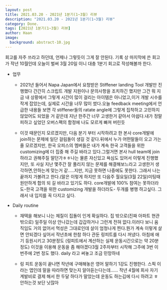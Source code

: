 ```yaml
---
layout: post
title: 2021.03.20 - 2021년 1분기(1~3월) 리뷰
description: "2021.03.20 - 2021년 1분기(1~3월) 리뷰" 
category: Done.
tags: [2021년 1분기(1~3월) 리뷰]
author: Haan
image:
  background: abstract-10.jpg
---
```




회고를 자주 쓰라고 하던데, 언제나 그렇듯이 그게 잘 안된다.
기록 상 마지막에 쓴 회고가 작년 10월인데 오늘이 벌써 3월 20일 이니 대충 1분기 회고로 작성해볼까 한다.

* 업무
    * 2021년 들어서 Napa Japan에서 요청받은 Stiffener landing Tool 개발만 진행했다 간간히 스크립트 개발 지원이나 문의사항을 조치하긴 했지만 그건 뭐 지금 내 상황에서 그렇게 시간이 많이 걸리는 아이템은 아니었고,이거 개발 시수를 작게 잡았는데, 실제로 시간을 너무 많이 썼다.오늘 feedback meeting에서 언급한 내용들 보면 각 stiffener들의 ratate angle에 그렇게 집착하고 고민하지 않았어도 되었을 거 같은데 지난 한주간 너무 고생한거 같아서 아쉽다.내가 정말 피하고 싶었던 오버스펙의 함정에 나도 모르게 빠져 버린듯

    * 이것 때문인지 모르겠지만, 다음 분기 부터 시작하려고 한 본사 core개발에 join하는 문제에 일단 걸림돌이 생길 것 같다.뒤에서 누가 어떤말들이 오고 가는 줄 모르겠지만, 한국 오피스의 멤버들은 내가 계속 한국 고객들을 위한 customizing에 더 집중 해 주길 바라고 있다.그럴거면 본사 hull team에 join하라고 권해주질 말던가ㅎㅎ나는 물론 자신있고 욕심도 있어서 이렇게 진행했지만, 또 사실 지난 몇주간 잘 풀리지 않는 문제를 해결해보느라고 고생한거 생각하면,안하는게 맞는거 같…..지만, 지금 못하면 나중에도 못한다.  그래서 나는 끝까지 가볼려고 한다.(말은 이렇게 하지만 또 다음주 월요일(3월 22일)미팅때 원만하게 합의 되 길 바라고 있기도 하다. core개발에 100% 참여는 못하더라도-한국 고객을 위한 customizing 개발을 하더라도- 두개를 병행 하고싶다. 그래서 내 입지를 꼭 다지고 싶다.

* Daily routine
    * 재택을 해보니 나는 체질이 집돌이 인게 확실하다. 집 밖으로(진짜 아파트 현관 밖으로) 일주일 이상 안나갔는데 갑갑하거나 그런게 전혀 없다.이러다 보니 움직임도 거의 없어서 먹성은 그대로인데 살이 엄청나게 찐다.뭔가 계속 이렇게 살면 안되겠다 싶어서 작년초에 한참 하다 관둔 링피트를 다시 꺼냈다. 아침에 애기 등원시키고 30분정도 (링피트에서 계산하는 실제 운동시간으로는 약 20분 정도) 이것을 이용해 운동을 좀 해야겠다3월 2주차부터 시작해 그주에 3번 이번주에 2번 정도 했다. daily 라고 써놓고 조금 민망하네
    
    * 링 피트 운동이 끝나면 작년에 구매해놓은 영어 말하기 1강도 진행한다. 스픽 이라는 앱인데 말을 따라하면 맞는지 알아듣는다는데…… 작년 4월에  회사 자기 계발비로 결제 해서 한 두달 하다가 말았는데 운동도 하는김에 다시 하려고 ㅎ 안하는것 보단 낫잖아
